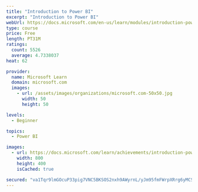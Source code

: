 ```yaml
---
title: "Introduction to Power BI"
excerpt: "Introduction to Power BI"
webUrl: https://docs.microsoft.com/en-us/learn/modules/introduction-power-bi/
type: course
price: Free
length: PT31M
ratings:
  count: 5526
  average: 4.7338037
heat: 62

provider:
  name: Microsoft Learn
  domain: microsoft.com
  images:
    - url: /assets/images/organizations/microsoft.com-50x50.jpg
      width: 50
      height: 50

levels:
  - Beginner

topics:
  - Power BI

images:
  - url: https://docs.microsoft.com/learn/achievements/introduction-power-bi-social.png
    width: 800
    height: 400
    isCached: true

secured: "va1Tqr9lmGOcuP33pig7VNC5BKSOS2nxh9AWyrnL/yJm95fmFWrpXRrg6yMCSBc8wkVKXx8+FLyXC+CyibUkegHfcJYCWXWyUvMPXMoW4ojZLdjh+BJPpBJLs3zUADK68FH1CaDTcjlYX0cykqtXc8YGEtZehyoDiao+sXu1EbO/tBVimXPjNro4hofHwbmeTivIzUAq6GyodkjWbFGseQuXm+ki8vpz99Rfa7FfxKSP1TqFpjviwouEbQbLMFZcRktD45xqihLsTvy9j49VwRNU+XtL3MaRRdPjZYoc6DW16g3NL8R2pIMLUOTFhCuVKG+Kn6DcxQNmIxQdOjWwXwcc2KJ5cGvDtrcUD0Aviv2VE+Dwc8wb1MWwULcZHzHrXebCBG7BW4+8PMC27cmL78qqDEqat5kgKfw/dGytrpQ=;f1UJtH3HJxgTvnWR7OranA=="
---
```


